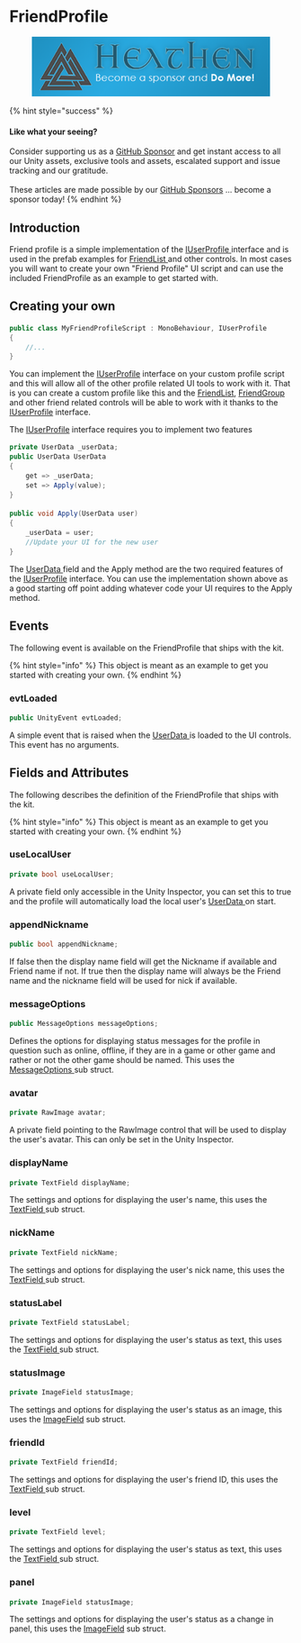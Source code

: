 # FriendProfile

<figure><img src="../../../../../../.gitbook/assets/512x128 Sponsor Banner.png" alt="Become a sponsor and Do More"><figcaption></figcaption></figure>

{% hint style="success" %}
#### Like what your seeing?

Consider supporting us as a [GitHub Sponsor](../../../../../../company/become-a-sponsor.md) and get instant access to all our Unity assets, exclusive tools and assets, escalated support and issue tracking and our gratitude.\
\
These articles are made possible by our [GitHub Sponsors](https://github.com/sponsors/heathen-engineering) ... become a sponsor today!
{% endhint %}

## Introduction

Friend profile is a simple implementation of the [IUserProfile ](../../interfaces/iuserprofile.md)interface and is used in the prefab examples for [FriendList ](../friendlist.md)and other controls. In most cases you will want to create your own "Friend Profile" UI script and can use the included FriendProfile as an example to get started with.

## Creating your own

```csharp
public class MyFriendProfileScript : MonoBehaviour, IUserProfile
{
    //...
}
```

You can implement the [IUserProfile](../../interfaces/iuserprofile.md) interface on your custom profile script and this will allow all of the other profile related UI tools to work with it. That is you can create a custom profile like this and the [FriendList](../friendlist.md), [FriendGroup ](../friendgroup.md)and other friend related controls will be able to work with it thanks to the [IUserProfile](../../interfaces/iuserprofile.md) interface.

The [IUserProfile](../../interfaces/iuserprofile.md) interface requires you to implement two features

```csharp
private UserData _userData;
public UserData UserData
{
    get => _userData;
    set => Apply(value);
}

public void Apply(UserData user)
{
    _userData = user;
    //Update your UI for the new user
}
```

The [UserData ](../../../../data-layer/user-data.md)field and the Apply method are the two required features of the [IUserProfile](../../interfaces/iuserprofile.md) interface. You can use the implementation shown above as a good starting off point adding whatever code your UI requires to the Apply method.

## Events

The following event is available on the FriendProfile that ships with the kit.

{% hint style="info" %}
This object is meant as an example to get you started with creating your own.
{% endhint %}

### evtLoaded

```csharp
public UnityEvent evtLoaded;
```

A simple event that is raised when the [UserData ](../../../../data-layer/user-data.md)is loaded to the UI controls. This event has no arguments.

## Fields and Attributes

The following describes the definition of the FriendProfile that ships with the kit.

{% hint style="info" %}
This object is meant as an example to get you started with creating your own.
{% endhint %}

### useLocalUser

```csharp
private bool useLocalUser;
```

A private field only accessible in the Unity Inspector, you can set this to true and the profile will automatically load the local user's [UserData ](../../../../data-layer/user-data.md)on start.

### appendNickname

```csharp
public bool appendNickname;
```

If false then the display name field will get the Nickname if available and Friend name if not. If true then the display name will always be the Friend name and the nickname field will be used for nick if available.

### messageOptions

```csharp
public MessageOptions messageOptions;
```

Defines the options for displaying status messages for the profile in question such as online, offline, if they are in a game or other game and rather or not the other game should be named. This uses the [MessageOptions ](messageoptions.md)sub struct.

### avatar

```csharp
private RawImage avatar;
```

A private field pointing to the RawImage control that will be used to display the user's avatar. This can only be set in the Unity Inspector.

### displayName

```csharp
private TextField displayName;
```

The settings and options for displaying the user's name, this uses the [TextField ](textfield.md)sub struct.

### nickName

```csharp
private TextField nickName;
```

The settings and options for displaying the user's nick name, this uses the [TextField ](textfield.md)sub struct.

### statusLabel

```csharp
private TextField statusLabel;
```

The settings and options for displaying the user's status as text, this uses the [TextField ](textfield.md)sub struct.

### statusImage

```csharp
private ImageField statusImage;
```

The settings and options for displaying the user's status as an image, this uses the [ImageField](imagefield.md) sub struct.

### friendId

```csharp
private TextField friendId;
```

The settings and options for displaying the user's friend ID, this uses the [TextField ](textfield.md)sub struct.

### level

```csharp
private TextField level;
```

The settings and options for displaying the user's status as text, this uses the [TextField ](textfield.md)sub struct.

### panel

```csharp
private ImageField statusImage;
```

The settings and options for displaying the user's status as a change in panel, this uses the [ImageField](imagefield.md) sub struct.

